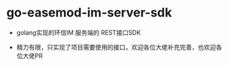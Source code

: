 # go-easemod-im-server-sdk

- golang实现的环信IM 服务端的 REST接口SDK


- 精力有限，只实现了项目需要使用的接口，欢迎各位大佬补充完善，也欢迎各位大佬PR
